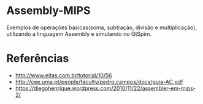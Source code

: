 # Assembly-MIPS

Exemplos de operações  básicas(soma, subtração, divisão e multiplicação), utilizando a linguagem Assembly e simulando no QtSpim. 

# Referências 
- http://www.eitas.com.br/tutorial/10/56 
- http://cee.uma.pt/people/faculty/pedro.campos/docs/guia-AC.pdf 
- https://diegohenrique.wordpress.com/2010/11/22/assembler-em-mips-2/
